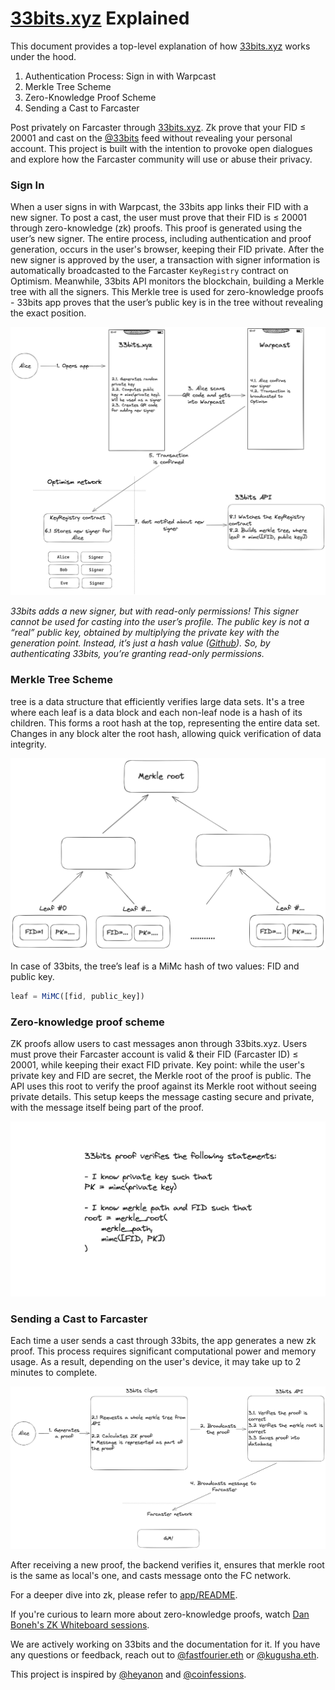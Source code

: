 # [33bits.xyz](http://33bits.xyz) Explained

This document provides a top-level explanation of how [33bits.xyz](http://33bits.xyz/) works under the hood.

1. Authentication Process: Sign in with Warpcast
2. Merkle Tree Scheme
3. Zero-Knowledge Proof Scheme
4. Sending a Cast to Farcaster

Post privately on Farcaster through [33bits.xyz](https://33bits.xyz/). Zk prove that your FID ≤ 20001 and cast on the [@33bits](https://warpcast.com/33bits) feed without revealing your personal account. This project is built with the intention to provoke open dialogues and explore how the Farcaster community will use or abuse their privacy.

### **Sign In**

When a user signs in with Warpcast, the 33bits app links their FID with a new signer. To post a cast, the user must prove that their FID is ≤ 20001 through zero-knowledge (zk) proofs. This proof is generated using the user’s new signer. The entire process, including authentication and proof generation, occurs in the user's browser, keeping their FID private. After the new signer is approved by the user, a transaction with signer information is automatically broadcasted to the Farcaster `KeyRegistry` contract on Optimism. Meanwhile, 33bits API monitors the blockchain, building a Merkle tree with all the signers. This Merkle tree is used for zero-knowledge proofs - 33bits app proves that the user’s public key is in the tree without revealing the exact position.

![sign-in](./assets/sign-in.png)

*33bits adds a new signer, but with read-only permissions! This signer cannot be used for casting into the user’s profile. The public key is not a “real” public key, obtained by multiplying the private key with the generation point. Instead, it’s just a hash value ([Github](https://github.com/33bits-xyz/app/blob/main/src/utils/keygen.ts#L29)). So, by authenticating 33bits, you’re granting read-only permissions.*

### ****Merkle Tree Scheme****

 tree is a data structure that efficiently verifies large data sets. It's a tree where each leaf is a data block and each non-leaf node is a hash of its children. This forms a root hash at the top, representing the entire data set. Changes in any block alter the root hash, allowing quick verification of data integrity.

![merkle-tree](./assets/merkle-root.png)

In case of 33bits, the tree’s leaf is a MiMc hash of two values: FID and public key.

```jsx
leaf = MiMC([fid, public_key])
```

### Zero-knowledge proof scheme

ZK proofs allow users to cast messages anon through 33bits.xyz. Users must prove their Farcaster account is valid & their FID (Farcaster ID) ≤ 20001, while keeping their exact FID private. Key point: while the user's private key and FID are secret, the Merkle root of the proof is public. The API uses this root to verify the proof against its Merkle root without seeing private details. This setup keeps the message casting secure and private, with the message itself being part of the proof.

![proof](./assets/proof.png)

### ****Sending a Cast to Farcaster****

Each time a user sends a cast through 33bits, the app generates a new zk proof. This process requires significant computational power and memory usage. As a result, depending on the user's device, it may take up to 2 minutes to complete.

![casting](./assets/casting.png)

After receiving a new proof, the backend verifies it, ensures that merkle root is the same as local's one, and casts message onto the FC network. 

For a deeper dive into zk, please refer to [app/README](https://github.com/33bits-xyz/app ).

If you're curious to learn more about zero-knowledge proofs, watch [Dan Boneh's ZK Whiteboard sessions](https://www.youtube.com/watch?v=h-94UhJLeck&list=PLj80z0cJm8QErn3akRcqvxUsyXWC81OGq&ab_channel=ZeroKnowledge).

We are actively working on 33bits and the documentation for it. If you have any questions or feedback, reach out to [@fastfourier.eth](https://warpcast.com/fastfourier.eth) or [@kugusha.eth](https://warpcast.com/kugusha.eth). 

This project is inspired by [@heyanon](https://www.heyanon.xyz/) and [@coinfessions](https://twitter.com/coinfessions).
